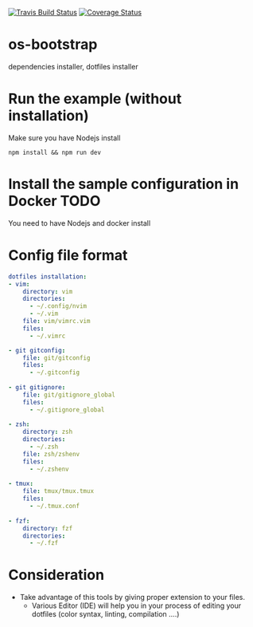 [![Travis Build Status](https://travis-ci.org/fab-du/os-bootstrap.svg?branch=master)](https://travis-ci.org/fab-du/os-bootstrap.svg?branch=master)
[![Coverage Status](https://coveralls.io/repos/github/fab-du/os-bootstrap/badge.svg?branch=master)](https://coveralls.io/github/fab-du/os-bootstrap?branch=master)
# os-bootstrap
dependencies installer, dotfiles installer 

# Run the example (without installation)

Make sure you have Nodejs install

```
npm install && npm run dev
```

# Install the sample configuration in Docker __TODO__

You need to have Nodejs and docker install


# Config file format

```yml
dotfiles installation:
- vim:
    directory: vim 
    directories:
      - ~/.config/nvim
      - ~/.vim      
    file: vim/vimrc.vim
    files:
      - ~/.vimrc

- git gitconfig:
    file: git/gitconfig
    files:
      - ~/.gitconfig
      
- git gitignore:
    file: git/gitignore_global
    files:
      - ~/.gitignore_global
      
- zsh:
    directory: zsh 
    directories:
      - ~/.zsh
    file: zsh/zshenv
    files:
      - ~/.zshenv
      
- tmux:
    file: tmux/tmux.tmux
    files:
      - ~/.tmux.conf
      
- fzf:
    directory: fzf 
    directories:
      - ~/.fzf
```

# Consideration

* Take advantage of this tools by giving proper extension to your files.
    * Various Editor (IDE) will help you in your process of editing your dotfiles (color syntax, linting, compilation ....)